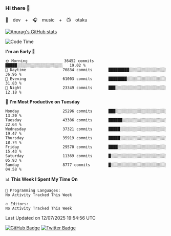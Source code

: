 ### Hi there 👋

🚀　dev　+　🎧　music　+　📺　otaku


[![Anurag's GitHub stats](https://github-readme-stats.vercel.app/api?username=koheitasaka&count_private=true&show_icons=true&theme=monokai)](https://github.com/koheitasaka/github-readme-stats)

<!--START_SECTION:waka-->
![Code Time](http://img.shields.io/badge/Code%20Time-1%2C161%20hrs%2023%20mins-blue)

**I'm an Early 🐤** 

```text
🌞 Morning                36452 commits       █████░░░░░░░░░░░░░░░░░░░░   19.02 % 
🌆 Daytime                70834 commits       █████████░░░░░░░░░░░░░░░░   36.96 % 
🌃 Evening                61003 commits       ████████░░░░░░░░░░░░░░░░░   31.83 % 
🌙 Night                  23349 commits       ███░░░░░░░░░░░░░░░░░░░░░░   12.18 % 
```
📅 **I'm Most Productive on Tuesday** 

```text
Monday                   25296 commits       ███░░░░░░░░░░░░░░░░░░░░░░   13.20 % 
Tuesday                  43386 commits       ██████░░░░░░░░░░░░░░░░░░░   22.64 % 
Wednesday                37321 commits       █████░░░░░░░░░░░░░░░░░░░░   19.47 % 
Thursday                 35919 commits       █████░░░░░░░░░░░░░░░░░░░░   18.74 % 
Friday                   29570 commits       ████░░░░░░░░░░░░░░░░░░░░░   15.43 % 
Saturday                 11369 commits       █░░░░░░░░░░░░░░░░░░░░░░░░   05.93 % 
Sunday                   8777 commits        █░░░░░░░░░░░░░░░░░░░░░░░░   04.58 % 
```


📊 **This Week I Spent My Time On** 

```text
💬 Programming Languages: 
No Activity Tracked This Week

🔥 Editors: 
No Activity Tracked This Week
```


 Last Updated on 12/07/2025 19:54:56 UTC
<!--END_SECTION:waka-->

[![GitHub Badge](https://img.shields.io/badge/GitHub-100000?style=for-the-badge&logo=github&logoColor=white)](https://github.com/koheitasaka)
[![Twitter Badge](https://img.shields.io/badge/Twitter-1DA1F2?style=for-the-badge&logo=twitter&logoColor=white)](https://twitter.com/sleep_asleep_)
